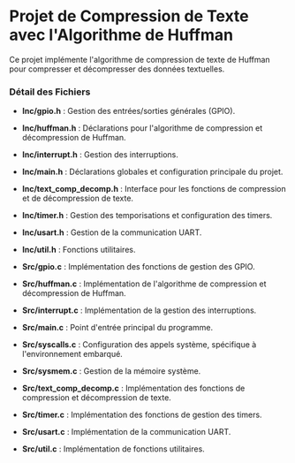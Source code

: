 # Projet de Compression de Texte avec l'Algorithme de Huffman

Ce projet implémente l'algorithme de compression de texte de Huffman pour compresser et décompresser des données textuelles. 


### Détail des Fichiers

- **Inc/gpio.h** : Gestion des entrées/sorties générales (GPIO).
- **Inc/huffman.h** : Déclarations pour l'algorithme de compression et décompression de Huffman.
- **Inc/interrupt.h** : Gestion des interruptions.
- **Inc/main.h** : Déclarations globales et configuration principale du projet.
- **Inc/text_comp_decomp.h** : Interface pour les fonctions de compression et de décompression de texte.
- **Inc/timer.h** : Gestion des temporisations et configuration des timers.
- **Inc/usart.h** : Gestion de la communication UART.
- **Inc/util.h** : Fonctions utilitaires.

- **Src/gpio.c** : Implémentation des fonctions de gestion des GPIO.
- **Src/huffman.c** : Implémentation de l'algorithme de compression et décompression de Huffman.
- **Src/interrupt.c** : Implémentation de la gestion des interruptions.
- **Src/main.c** : Point d'entrée principal du programme.
- **Src/syscalls.c** : Configuration des appels système, spécifique à l'environnement embarqué.
- **Src/sysmem.c** : Gestion de la mémoire système.
- **Src/text_comp_decomp.c** : Implémentation des fonctions de compression et décompression de texte.
- **Src/timer.c** : Implémentation des fonctions de gestion des timers.
- **Src/usart.c** : Implémentation de la communication UART.
- **Src/util.c** : Implémentation de fonctions utilitaires.

